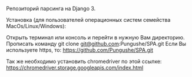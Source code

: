 Репозиторий парсинга на Django 3.

Установка (для пользователей операционных систем семейства MacOs/Linux/Windows):

Открыть терминал или консоль и перейти в нужную Вам директорию. Прописать команду git clone git@github.com:Pungushe/SPA.git Если Вы используете https, то: https://github.com/Pungushe/SPA.git

Так же необходимо установить chromedriver по этой ссылке: https://chromedriver.storage.googleapis.com/index.html